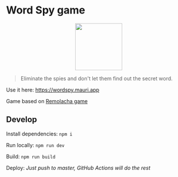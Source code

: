 # Word Spy game

<p align="center"><img src="public/icons/android-chrome-maskable-512x512.png" width="128"/></p>

> Eliminate the spies and don't let them find out the secret word.

Use it here: <https://wordspy.mauri.app>

Game based on [Remolacha game](https://boardgamegeek.com/boardgame/353684/remolacha)

## Develop

Install dependencies: `npm i`

Run locally: `npm run dev`

Build: `npm run build`

Deploy: _Just push to master, GitHub Actions will do the rest_
